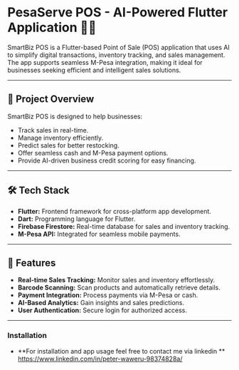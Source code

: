 # PesaServe POS - AI-Powered Flutter Application 💼💡

SmartBiz POS is a Flutter-based Point of Sale (POS) application that uses AI to simplify digital transactions, inventory tracking, and sales management. The app supports seamless M-Pesa integration, making it ideal for businesses seeking efficient and intelligent sales solutions.

---

## 📱 Project Overview
SmartBiz POS is designed to help businesses:
- Track sales in real-time.
- Manage inventory efficiently.
- Predict sales for better restocking.
- Offer seamless cash and M-Pesa payment options.
- Provide AI-driven business credit scoring for easy financing.

---

## 🛠️ Tech Stack
- **Flutter:** Frontend framework for cross-platform app development.
- **Dart:** Programming language for Flutter.
- **Firebase Firestore:** Real-time database for sales and inventory tracking.
- **M-Pesa API:** Integrated for seamless mobile payments.

---

## 🚀 Features
- **Real-time Sales Tracking:** Monitor sales and inventory effortlessly.
- **Barcode Scanning:** Scan products and automatically retrieve details.
- **Payment Integration:** Process payments via M-Pesa or cash.
- **AI-Based Analytics:** Gain insights and sales predictions.
- **User Authentication:** Secure login for authorized access.

---
### Installation
- **For installation and app usage feel free to contact me via linkedin ** https://www.linkedin.com/in/peter-waweru-98374828a/


